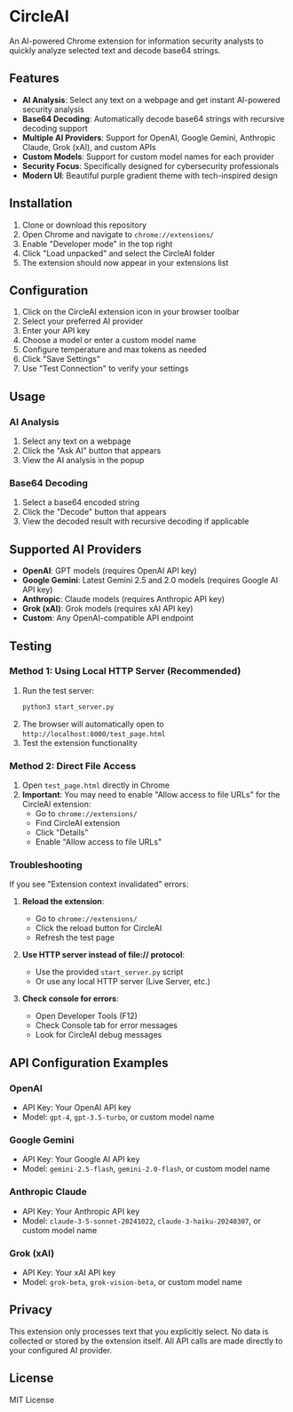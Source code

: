 # CircleAI

An AI-powered Chrome extension for information security analysts to quickly analyze selected text and decode base64 strings.

## Features

- **AI Analysis**: Select any text on a webpage and get instant AI-powered security analysis
- **Base64 Decoding**: Automatically decode base64 strings with recursive decoding support
- **Multiple AI Providers**: Support for OpenAI, Google Gemini, Anthropic Claude, Grok (xAI), and custom APIs
- **Custom Models**: Support for custom model names for each provider
- **Security Focus**: Specifically designed for cybersecurity professionals
- **Modern UI**: Beautiful purple gradient theme with tech-inspired design

## Installation

1. Clone or download this repository
2. Open Chrome and navigate to `chrome://extensions/`
3. Enable "Developer mode" in the top right
4. Click "Load unpacked" and select the CircleAI folder
5. The extension should now appear in your extensions list

## Configuration

1. Click on the CircleAI extension icon in your browser toolbar
2. Select your preferred AI provider
3. Enter your API key
4. Choose a model or enter a custom model name
5. Configure temperature and max tokens as needed
6. Click "Save Settings"
7. Use "Test Connection" to verify your settings

## Usage

### AI Analysis
1. Select any text on a webpage
2. Click the "Ask AI" button that appears
3. View the AI analysis in the popup

### Base64 Decoding
1. Select a base64 encoded string
2. Click the "Decode" button that appears
3. View the decoded result with recursive decoding if applicable

## Supported AI Providers

- **OpenAI**: GPT models (requires OpenAI API key)
- **Google Gemini**: Latest Gemini 2.5 and 2.0 models (requires Google AI API key)
- **Anthropic**: Claude models (requires Anthropic API key)
- **Grok (xAI)**: Grok models (requires xAI API key)
- **Custom**: Any OpenAI-compatible API endpoint

## Testing

### Method 1: Using Local HTTP Server (Recommended)

1. Run the test server:
   ```bash
   python3 start_server.py
   ```
2. The browser will automatically open to `http://localhost:8000/test_page.html`
3. Test the extension functionality

### Method 2: Direct File Access

1. Open `test_page.html` directly in Chrome
2. **Important**: You may need to enable "Allow access to file URLs" for the CircleAI extension:
   - Go to `chrome://extensions/`
   - Find CircleAI extension
   - Click "Details"
   - Enable "Allow access to file URLs"

### Troubleshooting

If you see "Extension context invalidated" errors:

1. **Reload the extension**:
   - Go to `chrome://extensions/`
   - Click the reload button for CircleAI
   - Refresh the test page

2. **Use HTTP server instead of file:// protocol**:
   - Use the provided `start_server.py` script
   - Or use any local HTTP server (Live Server, etc.)

3. **Check console for errors**:
   - Open Developer Tools (F12)
   - Check Console tab for error messages
   - Look for CircleAI debug messages

## API Configuration Examples

### OpenAI
- API Key: Your OpenAI API key
- Model: `gpt-4`, `gpt-3.5-turbo`, or custom model name

### Google Gemini
- API Key: Your Google AI API key
- Model: `gemini-2.5-flash`, `gemini-2.0-flash`, or custom model name

### Anthropic Claude
- API Key: Your Anthropic API key
- Model: `claude-3-5-sonnet-20241022`, `claude-3-haiku-20240307`, or custom model name

### Grok (xAI)
- API Key: Your xAI API key
- Model: `grok-beta`, `grok-vision-beta`, or custom model name

## Privacy

This extension only processes text that you explicitly select. No data is collected or stored by the extension itself. All API calls are made directly to your configured AI provider.

## License

MIT License